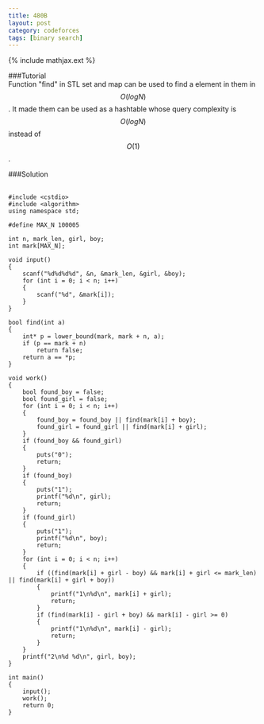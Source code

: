 ```yaml
---
title: 480B
layout: post
category: codeforces
tags: [binary search]
---
```


{% include mathjax.ext %}

###Tutorial
<br/>
Function "find" in STL set and map can be used to find a element in them in $$O(logN)$$. It made them can be used as a hashtable whose query complexity is $$O(logN)$$ instead of $$O(1)$$.
<br/>

###Solution  
<br/>

	#include <cstdio>
	#include <algorithm>
	using namespace std;
	
	#define MAX_N 100005
	
	int n, mark_len, girl, boy;
	int mark[MAX_N];
	
	void input()
	{
		scanf("%d%d%d%d", &n, &mark_len, &girl, &boy);
		for (int i = 0; i < n; i++)
		{
			scanf("%d", &mark[i]);
		}
	}
	
	bool find(int a)
	{
		int* p = lower_bound(mark, mark + n, a);
		if (p == mark + n)
			return false;
		return a == *p;
	}
	
	void work()
	{
		bool found_boy = false;
		bool found_girl = false;
		for (int i = 0; i < n; i++)
		{
			found_boy = found_boy || find(mark[i] + boy);
			found_girl = found_girl || find(mark[i] + girl);
		}
		if (found_boy && found_girl)
		{
			puts("0");
			return;
		}
		if (found_boy)
		{
			puts("1");
			printf("%d\n", girl);
			return;
		}
		if (found_girl)
		{
			puts("1");
			printf("%d\n", boy);
			return;
		}
		for (int i = 0; i < n; i++)
		{
			if ((find(mark[i] + girl - boy) && mark[i] + girl <= mark_len) || find(mark[i] + girl + boy))
			{
				printf("1\n%d\n", mark[i] + girl);
				return;
			}
			if (find(mark[i] - girl + boy) && mark[i] - girl >= 0)
			{
				printf("1\n%d\n", mark[i] - girl);
				return;
			}
		}
		printf("2\n%d %d\n", girl, boy);
	}
	
	int main()
	{
		input();
		work();
		return 0;
	}
